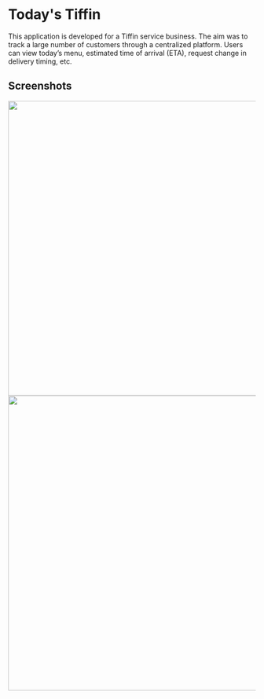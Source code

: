 # Today's Tiffin
This application is developed for a Tiffin service business. The aim was to track a large number of customers through a centralized platform. Users can view today’s menu, estimated time of arrival (ETA), request change in delivery timing, etc.

## Screenshots
<p align="center">
 <img src="https://user-images.githubusercontent.com/70198503/145595528-8a274bc8-0d7f-41aa-8fbe-41b98c43ad5d.jpeg?raw=true" height=600 widht=300 align="left">
 <img src="https://user-images.githubusercontent.com/70198503/171677436-ed9c435b-16f5-45b4-a102-66398582c836.jpeg" height=600 widht=300 align="left">
</p>


